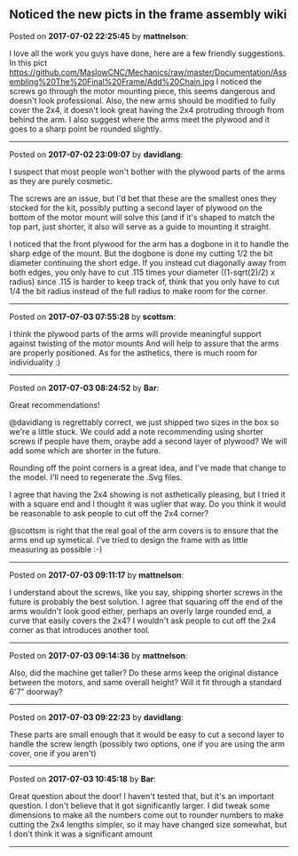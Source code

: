 ## Noticed the new picts in the frame assembly wiki
Posted on **2017-07-02 22:25:45** by **mattnelson**:

I love all the work you guys have done, here are a few friendly suggestions.  In this pict https://github.com/MaslowCNC/Mechanics/raw/master/Documentation/Assembling%20The%20Final%20Frame/Add%20Chain.jpg I noticed the screws go through the motor mounting piece, this seems dangerous and doesn't look professional.  Also, the new arms should be modified to fully cover the 2x4, it doesn't look great having the 2x4 protruding through from behind the arm.  I also suggest where the arms meet the plywood and it goes to a sharp point be rounded slightly.

---

Posted on **2017-07-02 23:09:07** by **davidlang**:

I suspect that most people won't bother with the plywood parts of the arms as they are purely cosmetic.



The screws are an issue, but I'd bet that these are the smallest ones they stocked for the kit, possibly putting a second layer of plywood on the bottom of the motor mount will solve this (and if it's shaped to match the top part, just shorter, it also will serve as a guide to mounting it straight.



I noticed that the front plywood for the arm has a dogbone in it to handle the sharp edge of the mount. But the dogbone is done my cutting 1/2 the bit diameter continuing the short edge. If you instead cut diagonally away from both edges, you only have to cut .115 times your diameter ((1-sqrt(2)/2)  x radius) since .115 is harder to keep track of, think that you only have to cut 1/4 the bit radius instead of the full radius to make room for the corner.

---

Posted on **2017-07-03 07:55:28** by **scottsm**:

I think the plywood parts of the arms will provide meaningful support against twisting of the motor mounts And will help to assure that the arms are properly positioned. As for the asthetics, there is much room for individuality :)

---

Posted on **2017-07-03 08:24:52** by **Bar**:

Great recommendations!



@davidlang is regrettably correct, we just shipped two sizes in the box so we're a little stuck. We could add a note recommending using shorter screws if people have them, oraybe add a second layer of plywood? We will add some which are shorter in the future.



Rounding off the point corners is a great idea, and I've made that change to the model. I'll need to regenerate the .Svg files.



I agree that having the 2x4 showing is not asthetically pleasing, but I tried it with a square end and I thought it was uglier that way. Do you think it would be reasonable to ask people to cut off the 2x4 corner? 



@scottsm is right that the real goal of the arm covers is to ensure that the arms end up symetical. I've tried to design the frame with as little measuring as possible :-)

---

Posted on **2017-07-03 09:11:17** by **mattnelson**:

I understand about the screws, like you say, shipping shorter screws in the future is probably the best solution.  I agree that squaring off the end of the arms wouldn't look good either, perhaps an overly large rounded end, a curve that easily covers the 2x4?  I wouldn't ask people to cut off the 2x4 corner as that introduces another tool.

---

Posted on **2017-07-03 09:14:36** by **mattnelson**:

Also, did the machine get taller?  Do these arms keep the original distance between the motors, and same overall height?  Will it fit through a standard 6'7" doorway?

---

Posted on **2017-07-03 09:22:23** by **davidlang**:

These parts are small enough that it would be easy to cut a second layer to handle the screw length (possibly two options, one if you are using the arm cover, one if you aren't)

---

Posted on **2017-07-03 10:45:18** by **Bar**:

Great question about the door! I haven't tested that, but it's an important question. I don't believe that it got significantly larger. I did tweak some dimensions to make all the numbers come out to rounder numbers to make cutting the 2x4 lengths simpler, so it may have changed size somewhat, but I don't think it was a significant amount

---

